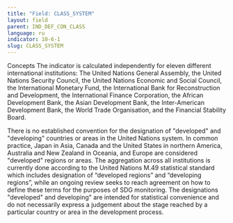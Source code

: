 ```yaml
---
title: "Field: CLASS_SYSTEM"
layout: field
parent: IND_DEF_CON_CLASS
language: ru
indicator: 10-6-1
slug: CLASS_SYSTEM
---
```

Concepts
The indicator is calculated independently for eleven different international institutions: The United Nations General Assembly, the United Nations Security Council, the United Nations Economic and Social Council, the International Monetary Fund, the International Bank for Reconstruction and Development, the International Finance Corporation, the African Development Bank, the Asian Development Bank, the Inter-American Development Bank, the World Trade Organisation, and the Financial Stability Board.

There is no established convention for the designation of "developed" and "developing" countries or areas in the United Nations system. In common practice, Japan in Asia, Canada and the United States in northern America, Australia and New Zealand in Oceania, and Europe are considered "developed" regions or areas. The aggregation across all institutions is currently done according to the United Nations M.49 statistical standard which includes designation of “developed regions” and “developing regions”, while an ongoing review seeks to reach agreement on how to define these terms for the purposes of SDG monitoring. The designations "developed" and developing" are intended for statistical convenience and do not necessarily express a judgement about the stage reached by a particular country or area in the development process.